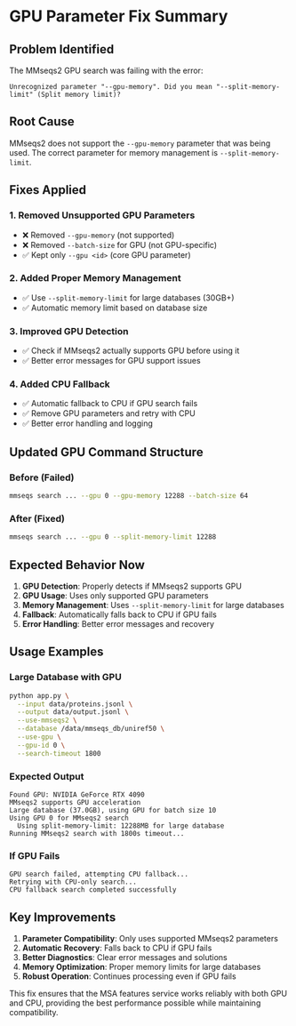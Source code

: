 # GPU Parameter Fix Summary

## Problem Identified

The MMseqs2 GPU search was failing with the error:
```
Unrecognized parameter "--gpu-memory". Did you mean "--split-memory-limit" (Split memory limit)?
```

## Root Cause

MMseqs2 does not support the `--gpu-memory` parameter that was being used. The correct parameter for memory management is `--split-memory-limit`.

## Fixes Applied

### 1. Removed Unsupported GPU Parameters
- ❌ Removed `--gpu-memory` (not supported)
- ❌ Removed `--batch-size` for GPU (not GPU-specific)
- ✅ Kept only `--gpu <id>` (core GPU parameter)

### 2. Added Proper Memory Management
- ✅ Use `--split-memory-limit` for large databases (30GB+)
- ✅ Automatic memory limit based on database size

### 3. Improved GPU Detection
- ✅ Check if MMseqs2 actually supports GPU before using it
- ✅ Better error messages for GPU support issues

### 4. Added CPU Fallback
- ✅ Automatic fallback to CPU if GPU search fails
- ✅ Remove GPU parameters and retry with CPU
- ✅ Better error handling and logging

## Updated GPU Command Structure

### Before (Failed)
```bash
mmseqs search ... --gpu 0 --gpu-memory 12288 --batch-size 64
```

### After (Fixed)
```bash
mmseqs search ... --gpu 0 --split-memory-limit 12288
```

## Expected Behavior Now

1. **GPU Detection**: Properly detects if MMseqs2 supports GPU
2. **GPU Usage**: Uses only supported GPU parameters
3. **Memory Management**: Uses `--split-memory-limit` for large databases
4. **Fallback**: Automatically falls back to CPU if GPU fails
5. **Error Handling**: Better error messages and recovery

## Usage Examples

### Large Database with GPU
```bash
python app.py \
  --input data/proteins.jsonl \
  --output data/output.jsonl \
  --use-mmseqs2 \
  --database /data/mmseqs_db/uniref50 \
  --use-gpu \
  --gpu-id 0 \
  --search-timeout 1800
```

### Expected Output
```
Found GPU: NVIDIA GeForce RTX 4090
MMseqs2 supports GPU acceleration
Large database (37.0GB), using GPU for batch size 10
Using GPU 0 for MMseqs2 search
  Using split-memory-limit: 12288MB for large database
Running MMseqs2 search with 1800s timeout...
```

### If GPU Fails
```
GPU search failed, attempting CPU fallback...
Retrying with CPU-only search...
CPU fallback search completed successfully
```

## Key Improvements

1. **Parameter Compatibility**: Only uses supported MMseqs2 parameters
2. **Automatic Recovery**: Falls back to CPU if GPU fails
3. **Better Diagnostics**: Clear error messages and solutions
4. **Memory Optimization**: Proper memory limits for large databases
5. **Robust Operation**: Continues processing even if GPU fails

This fix ensures that the MSA features service works reliably with both GPU and CPU, providing the best performance possible while maintaining compatibility.
